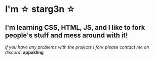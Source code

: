 # I'm ☆ starg3n ☆
## I'm learning CSS, HTML, JS, and I like to fork people's stuff and mess around with it!
_if you have any problems with the projects I fork please contact me on discord_: **appakling**
